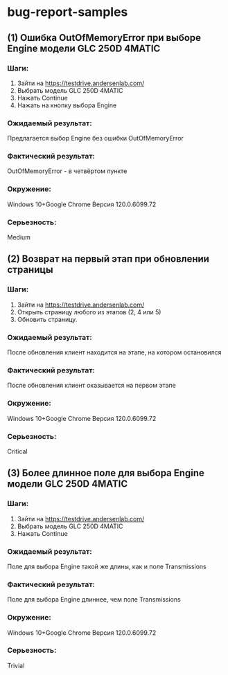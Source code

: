 # bug-report-samples

## (1) Ошибка OutOfMemoryError при выборе Engine модели GLC 250D 4MATIC	
### Шаги:
1. Зайти на https://testdrive.andersenlab.com/
2. Выбрать модель  GLC 250D 4MATIC
3. Нажать Continue
4. Нажать на кнопку выбора Engine

### Ожидаемый результат: 
Предлагается выбор Engine без ошибки OutOfMemoryError

### Фактический результат:
OutOfMemoryError - в четвёртом пункте

### Окружение:
Windows 10+Google Chrome Версия 120.0.6099.72

### Серьезность:
Medium

## (2) Возврат на первый этап при обновлении страницы	
### Шаги:
1. Зайти на https://testdrive.andersenlab.com/
2. Открыть страницу любого из этапов (2, 4 или 5)
3. Обновить страницу.

### Ожидаемый результат: 
После обновления клиент находится на этапе, на котором остановился	

### Фактический результат:
После обновления клиент оказывается на первом этапе	

### Окружение:
Windows 10+Google Chrome Версия 120.0.6099.72

### Серьезность:
Critical

## (3) Более длинное поле для выбора Engine модели GLC 250D 4MATIC	
### Шаги:
1. Зайти на https://testdrive.andersenlab.com/
2. Выбрать модель  GLC 250D 4MATIC
3. Нажать Continue

### Ожидаемый результат:
Поле для выбора Engine такой же длины, как и поле Transmissions

### Фактический результат:
Поле для выбора Engine длиннее, чем поле Transmissions

### Окружение:
Windows 10+Google Chrome Версия 120.0.6099.72 	

### Серьезность:
Trivial


